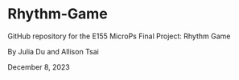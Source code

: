 # Rhythm-Game
GitHub repository for the E155 MicroPs Final Project: Rhythm Game 

By Julia Du and Allison Tsai

December 8, 2023
